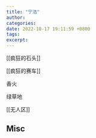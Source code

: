 ```yaml
---
title: "宁浩"
author: 
categories: 
date: 2022-10-17 19:11:59 +0800
tags: 
excerpt: 
---
```



[[疯狂的石头]]

[[疯狂的赛车]]

香火

绿草地

[[无人区]]




## Misc





